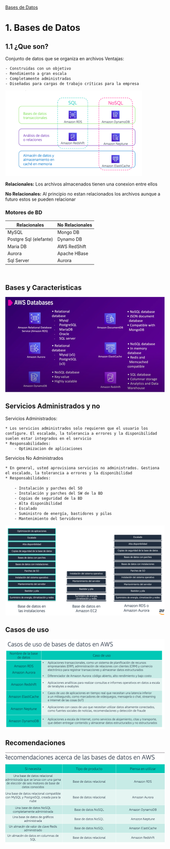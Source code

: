 [Bases de Datos](../../3-Bases_de_Datos/)

# 1. Bases de Datos

## 1.1 ¿Que son?

Conjunto de datos que se organiza en archivos
Ventajas:

    - Construidas con un objetivo
    - Rendimiento a gran escala
    - Completamente administradas
    - Diseñadas para cargas de trabajo críticas para la empresa

![Orden](../00_assets/Bases%20de%20Datos/ordenamiento.png)

**Relacionales:** Los archivos almacenados tienen una conexion entre ellos

**No Relacionales:** Al principio no estan relacionados los archivos aunque a futuro estos se pueden relacionar


### Motores de BD
| Relacionales           | No Relacionales |
|------------------------|-----------------|
| MySQL                  | Mongo DB        |
| Postgre Sql (elefante) | Dynamo DB       |
| Maria DB               | AWS RedShift    |
| Aurora                 | Apache HBase    |
| Sql Server             | Aurora          | 

<br/>

## Bases y Caracteristicas

![Bases y Caracteristicas](../00_assets/Bases%20de%20Datos/distintas%20bd.png)


## Servicios Administrados y no

Servicios Administrados:

    * Los servicios administrados solo requieren que el usuario los configure. El escalado, la tolerancia a errores y la disponibilidad suelen estar integrados en el servicio
    * Responsabilidades:
        - Optimizacion de aplicaciones 

Servicios No Administrados

    * En general, usted aprovisiona servicios no administrados. Gestiona el escalado, la tolerancia a errores y la disponibilidad
    * Responsabilidades: 

        - Instalación y parches del SO
        - Instalación y parches del SW de la BD
        - Copias de seguridad de la BD
        - Alta disponibilidad
        - Escalado
        - Suministro de energía, bastidores y pilas
        - Mantenimiento del Servidores

![Bases en](../00_assets/Bases%20de%20Datos/bd_en.png)

## Casos de uso

![Casos de uso](../00_assets/Bases%20de%20Datos/casos%20de%20uso.png)

## Recomendaciones 

![Recomendaciones](../00_assets/Bases%20de%20Datos/Recomendaciones.png)

